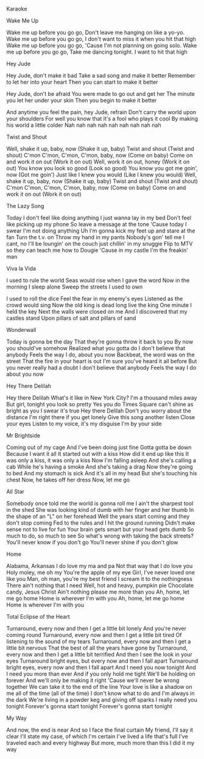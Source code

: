 Karaoke

Wake Me Up

Wake me up before you go go,
Don't leave me hanging on like a yo-yo.
Wake me up before you go go,
I don't want to miss it when you hit that high
Wake me up before you go go,
'Cause I'm not planning on going solo.
Wake me up before you go go,
Take me dancing tonight.
I want to hit that high

Hey Jude

Hey Jude, don't make it bad
Take a sad song and make it better
Remember to let her into your heart
Then you can start to make it better

Hey Jude, don't be afraid
You were made to go out and get her
The minute you let her under your skin
Then you begin to make it better

And anytime you feel the pain, hey Jude, refrain
Don't carry the world upon your shoulders
For well you know that it's a fool who plays it cool
By making his world a little colder
Nah nah nah nah nah nah nah nah nah

Twist and Shout

Well, shake it up, baby, now (Shake it up, baby)
Twist and shout (Twist and shout)
C'mon C'mon, C'mon, C'mon, baby, now (Come on baby)
Come on and work it on out (Work it on out)
Well, work it on out, honey (Work it on out)
You know you look so good (Look so good)
You know you got me goin', now (Got me goin')
Just like I knew you would (Like I knew you would)
Well, shake it up, baby, now (Shake it up, baby)
Twist and shout (Twist and shout)
C'mon C'mon, C'mon, C'mon, baby, now (Come on baby)
Come on and work it on out (Work it on out)

The Lazy Song

Today I don't feel like doing anything I just wanna lay in my bed Don't feel like picking up my phone So leave a message at the tone 'Cause today I swear I'm not doing anything
Uh I'm gonna kick my feet up and stare at the fan Turn the t.v. on Throw my hand in my pants Nobody's gon' tell me I cant, no
I'll be loungin' on the couch just chillin' in my snuggie Flip to MTV so they can teach me how to Dougie 'Cause in my castle I'm the freakin' man

Viva la Vida

I used to rule the world
Seas would rise when I gave the word
Now in the morning I sleep alone
Sweep the streets I used to own

I used to roll the dice
Feel the fear in my enemy's eyes
Listened as the crowd would sing
Now the old king is dead long live the king
One minute I held the key
Next the walls were closed on me
And I discovered that my castles stand
Upon pillars of salt and pillars of sand

Wonderwall

Today is gonna be the day
That they're gonna throw it back to you
By now you should've somehow
Realized what you gotta do
I don't believe that anybody
Feels the way I do, about you now
Backbeat, the word was on the street
That the fire in your heart is out
I'm sure you've heard it all before
But you never really had a doubt
I don't believe that anybody
Feels the way I do about you now

Hey There Delilah

Hey there Delilah
What's it like in New York City?
I'm a thousand miles away
But girl, tonight you look so pretty
Yes you do
Times Square can't shine as bright as you
I swear it's true
Hey there Delilah
Don't you worry about the distance
I'm right there if you get lonely
Give this song another listen
Close your eyes
Listen to my voice, it's my disguise
I'm by your side

Mr Brightside

Coming out of my cage
And I've been doing just fine
Gotta gotta be down
Because I want it all
It started out with a kiss
How did it end up like this
It was only a kiss, it was only a kiss
Now I'm falling asleep
And she's calling a cab
While he's having a smoke
And she's taking a drag
Now they're going to bed
And my stomach is sick
And it's all in my head
But she's touching his chest
Now, he takes off her dress
Now, let me go

All Star

Somebody once told me the world is gonna roll me
I ain't the sharpest tool in the shed
She was looking kind of dumb with her finger and her thumb
In the shape of an "L" on her forehead
Well the years start coming and they don't stop coming
Fed to the rules and I hit the ground running
Didn't make sense not to live for fun
Your brain gets smart but your head gets dumb
So much to do, so much to see
So what's wrong with taking the back streets?
You'll never know if you don't go
You'll never shine if you don't glow

Home

Alabama, Arkansas I do love my ma and pa Not that way that I do love you
Holy moley, me oh my You're the apple of my eye Girl, I've never loved one like you
Man, oh man, you're my best friend I scream it to the nothingness There ain't nothing that I need
Well, hot and heavy, pumpkin pie Chocolate candy, Jesus Christ Ain't nothing please me more than you
Ah, home, let me go home Home is wherever I'm with you Ah, home, let me go home Home is wherever I'm with you

Total Eclipse of the Heart

Turnaround, every now and then I get a little bit lonely
And you're never coming round
Turnaround, every now and then I get a little bit tired
Of listening to the sound of my tears
Turnaround, every now and then I get a little bit nervous
That the best of all the years have gone by
Turnaround, every now and then I get a little bit terrified
And then I see the look in your eyes
Turnaround bright eyes, but every now and then I fall apart
Turnaround bright eyes, every now and then I fall apart
And I need you now tonight
And I need you more than ever
And if you only hold me tight
We'll be holding on forever
And we'll only be making it right
'Cause we'll never be wrong together
We can take it to the end of the line
Your love is like a shadow on me all of the time (all of the time)
I don't know what to do and I'm always in the dark
We're living in a powder keg and giving off sparks
I really need you tonight
Forever's gonna start tonight
Forever's gonna start tonight

My Way

And now, the end is near
And so I face the final curtain
My friend, I'll say it clear
I'll state my case, of which I'm certain
I've lived a life that's full
I've traveled each and every highway
But more, much more than this
I did it my way



